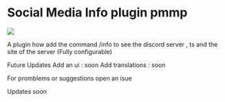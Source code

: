 # Social Media Info plugin pmmp

<a href="https://poggit.pmmp.io/p/SocialMediaInfo"><img src="https://poggit.pmmp.io/shield.state/SocialMediaInfo"></a>


A plugin how add the command /info to see the discord server , ts and the site of the server  (Fully configurable) 



Future Updates
Add an ui : soon
Add translations : soon 

For promblems or suggestions open an isue


Updates soon

